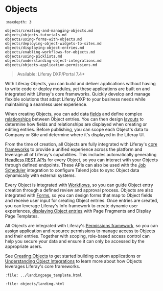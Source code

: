 # Objects

```{toctree}
:maxdepth: 3

objects/creating-and-managing-objects.md
objects/objects-tutorials.md
objects/using-forms-with-objects.md
objects/deploying-object-widgets-to-sites.md
objects/displaying-object-entries.md
objects/enabling-workflows-for-objects.md
objects/using-picklists.md
objects/understanding-object-integrations.md
objects/objects-application-permissions.md
```

> Available: Liferay DXP/Portal 7.4+

With Liferay Objects, you can build and deliver applications without having to write code or deploy modules, yet these applications are built on and integrated with Liferay's core frameworks. Quickly develop and manage flexible solutions that adapt Liferay DXP to your business needs while maintaining a seamless user experience.

When creating Objects, you can add data [fields](./objects/creating-and-managing-objects/adding-fields-to-objects.md) and define complex [relationships](./objects/creating-and-managing-objects/defining-object-relationships.md) between Object entries. You can then design [layouts](./objects/creating-and-managing-objects/designing-object-layouts.md) to determine how fields and relationships are displayed when creating or editing entries. Before publishing, you can scope each Object's data to Company or Site and determine where it's displayed in the Liferay UI. <!--TASK: Add in Views once implemented-->

From the time of creation, all Objects are fully integrated with Liferay's [core frameworks](./core-frameworks.md) to provide a unified experience across the platform and leverage all of Liferay's capabilities. This includes automatically generating [Headless REST APIs](./objects/understanding-object-integrations/headless-framework-integration.md) for every Object, so you can interact with your Objects through defined endpoints. These APIs can also be used with the [Job Scheduler](./core-frameworks/dispatch-framework/using-dispatch.md) integration to configure Talend jobs to sync Object data dynamically with external systems.

Every Object is integrated with [Workflows](./objects/enabling-workflows-for-objects.md), so you can guide Object entry creation through a defined review and approval process. Objects are also integrated with [Forms](objects/using-forms-with-objects.md), so you can design forms that map to Object fields and receive user input for creating Object entries. Once entries are created, you can leverage Liferay's Info framework to create dynamic user experiences, [displaying Object entries](./objects/displaying-object-entries.md) with Page Fragments and Display Page Templates.
<!--TASK: Determine where to say, "As of Liferay DXP 7.4 U1 and Liferay Portal 7.4 GA5, you can also [deploy an Object to Site Pages](./objects/deploying-objects-to-sites.md) as a widget." -->
All Objects are integrated with Liferay's [Permissions framework](./objects/understanding-object-integrations/permissions-framework-integration.md), so you can assign application and resource permissions to manage access to Objects and their entries. Together with scoping, role-based access control can help you secure your data and ensure it can only be accessed by the appropriate users.

<!--TASK: Add the following text once more features are supported for system Objects, "The Objects application also provides a convenient way to extend and configure any system services registered with the Objects framework. This includes adding custom fields, defining relationships with other Objects, and designing layouts for Object entries." -->

See [Creating Objects](./objects/creating-and-managing-objects/creating-objects.md) to get started building custom applications or [Understanding Object Integrations](./objects/understanding-object-integrations.md) to learn more about how Objects leverages Liferay's core frameworks.

<!--TASK: * [Objects UI Reference](./objects-ui-reference.md) -->

```{raw} html
:file: ../landingpage_template.html
```

```{raw} html
:file: objects/landing.html
```

